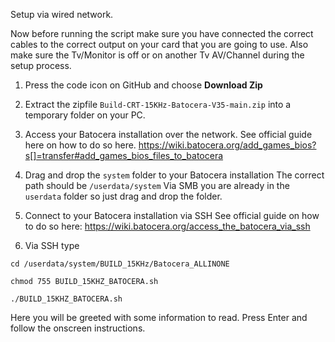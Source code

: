 Setup via wired network.

Now before running the script make sure you have connected the correct cables to the correct output on your card that you are going to use.
Also make sure the Tv/Monitor is off or on another Tv AV/Channel during the setup process. 

1) Press the code icon on GitHub and choose **Download Zip**
    
2) Extract the zipfile `Build-CRT-15KHz-Batocera-V35-main.zip` into a temporary folder on your PC.

3) Access your Batocera installation over the network. 
     See official guide here on how to do so here.
     https://wiki.batocera.org/add_games_bios?s[]=transfer#add_games_bios_files_to_batocera 

4) Drag and drop the `system` folder to your Batocera installation
     The correct path should be
      `/userdata/system`
      Via SMB you are already in the `userdata` folder so just drag and drop the folder.
 
5) Connect to your Batocera installation via SSH 
    See official guide on how to do so here: 
     https://wiki.batocera.org/access_the_batocera_via_ssh
    
6) Via SSH type

`cd /userdata/system/BUILD_15KHz/Batocera_ALLINONE`

`chmod 755 BUILD_15KHZ_BATOCERA.sh`

`./BUILD_15KHZ_BATOCERA.sh`

Here you will be greeted with some information to read. 
Press Enter and follow the onscreen instructions. 

